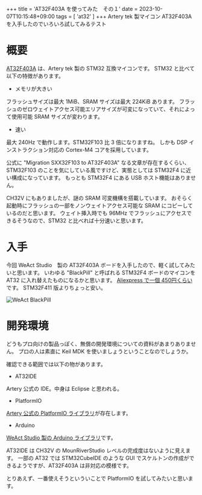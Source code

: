+++
title = 'AT32F403A を使ってみた　その１'
date = 2023-10-07T10:15:48+09:00
tags =  [ 'at32' ]
+++
Artery tek 製マイコン AT32F403A を入手したのでいろいろ試してみるテスト

# 概要

[AT32F403A](https://www.arterychip.com/en/product/AT32F403A.jsp) は、Artery tek 製の STM32 互換マイコンです。
STM32 と比べて以下の特徴があります。

- メモリが大きい

フラッシュサイズは最大 1MiB、SRAM サイズは最大 224KiB あります。
フラッシュのゼロウェイトアクセス可能エリアサイズが可変になっていて、それによって使用可能 SRAM サイズが変わります。

- 速い

最大 240Hz で動作します。STM32F103 比 3 倍になりますね。
しかも DSP インストラクション対応の Cortex-M4 コアを採用しています。<br>

公式に "Migration SXX32F103 to AT32F403A" なる文章が存在するくらい、STM32F103 のことを気にしている風ですけど、実態としては STM32F4 に近い構成になっています。
もっとも STM32F4 にある USB ホスト機能はありません。<br>

CH32V にもありましたが、謎の SRAM 可変機構を搭載しています。
おそらく起動時にフラッシュの一部をノンウェイトアクセス可能な SRAM にコピーしているのだと思います。
ウェイト挿入時でも 96MHz でフラッシュにアクセスできるそうなので、STM32 と比べれば十分速いと思います。

# 入手

今回 WeAct Studio　製の AT32F403A ボードを入手したので、軽く試してみたいと思います。
いわゆる "BlackPill" と呼ばれる STM32F4 ボードのマイコンを AT32 に入れ替えたものになるかと思います。
[Aliexpress で一個 450円くらい](https://ja.aliexpress.com/item/1005004842376803.htm)です。
STM32F411 版よりちょっと安い。

![WeAct BlackPill](/images/IMG_20231003_181109.jpg)

# 開発環境

どうもプロ向けの製品っぽく、無償の開発環境についての資料があまりありません。
プロの人は素直に Keil MDK を使いましょうということなのでしょうか。<br>

確認できる範囲では以下の物があります。

- AT32IDE

Artery 公式の IDE。中身は Eclipse と思われる。

- PlatformIO

[Artery 公式の PlatformIO ライブラリ](https://github.com/ArteryTek/platform-arterytekat32)が存在します。 

- Arduino

[WeAct Studio 製の Arduino ライブラリ](https://github.com/WeActStudio/ArduinoCore-AT32F4)です。
<br>

AT32IDE は CH32V の MounRiverStudio レベルの完成度はないように見えます。
一部の AT32 では STM32CubeIDE のような GUI でスケルトンの作成ができるようですが、AT32F403A は非対応の模様です。<br>

とりあえず、一番使えそうといういことで PlatformIO を試してみたいと思います。
